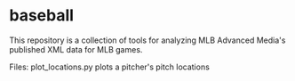 # baseball

This repository is a collection of tools for analyzing MLB Advanced Media's
published XML data for MLB games.

Files:
    plot_locations.py
        plots a pitcher's pitch locations
